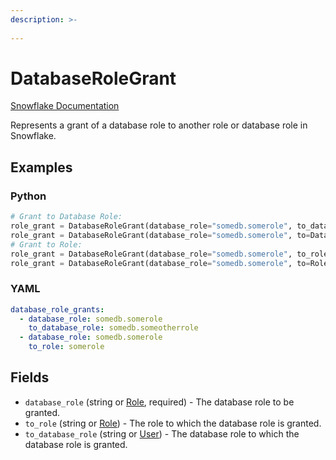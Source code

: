 ```yaml
---
description: >-
  
---
```


# DatabaseRoleGrant

[Snowflake Documentation](https://docs.snowflake.com/en/sql-reference/sql/grant-database-role)

Represents a grant of a database role to another role or database role in Snowflake.


## Examples

### Python

```python
# Grant to Database Role:
role_grant = DatabaseRoleGrant(database_role="somedb.somerole", to_database_role="somedb.someotherrole")
role_grant = DatabaseRoleGrant(database_role="somedb.somerole", to=DatabaseRole(database="somedb", name="someotherrole"))
# Grant to Role:
role_grant = DatabaseRoleGrant(database_role="somedb.somerole", to_role="somerole")
role_grant = DatabaseRoleGrant(database_role="somedb.somerole", to=Role(name="somerole"))
```


### YAML

```yaml
database_role_grants:
  - database_role: somedb.somerole
    to_database_role: somedb.someotherrole
  - database_role: somedb.somerole
    to_role: somerole
```


## Fields

* `database_role` (string or [Role](role.md), required) - The database role to be granted.
* `to_role` (string or [Role](role.md)) - The role to which the database role is granted.
* `to_database_role` (string or [User](user.md)) - The database role to which the database role is granted.


